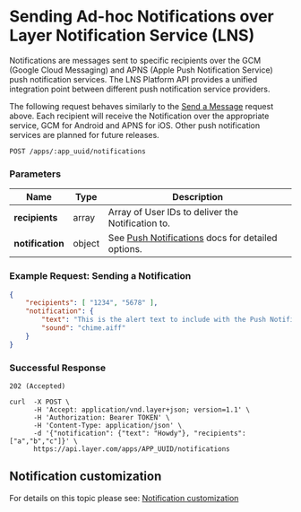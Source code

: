 # Sending Ad-hoc Notifications over Layer Notification Service (LNS)

Notifications are messages sent to specific recipients over the GCM (Google Cloud Messaging) and APNS (Apple Push Notification Service) push notification services. The LNS Platform API provides a unified integration point between different push notification service providers.

The following request behaves similarly to the [Send a Message](#send-a-message) request above.  Each recipient will receive the Notification over the appropriate service, GCM for Android and APNS for iOS. Other push notification services are planned for future releases.

```request
POST /apps/:app_uuid/notifications
```

### Parameters

| Name         |    Type     |  Description  |
|--------------|-------------|---------------|
| **recipients** | array | Array of User IDs to deliver the Notification to. |
| **notification** | object | See [Push Notifications](https://developer.layer.com/docs/platform/messages#notification-customization) docs for detailed options. |

### Example Request: Sending a Notification

```json
{
    "recipients": [ "1234", "5678" ],
    "notification": {
        "text": "This is the alert text to include with the Push Notification.",
        "sound": "chime.aiff"
    }
}
```

### Successful Response

`202 (Accepted)`

```console
curl  -X POST \
      -H 'Accept: application/vnd.layer+json; version=1.1' \
      -H 'Authorization: Bearer TOKEN' \
      -H 'Content-Type: application/json' \
      -d '{"notification": {"text": "Howdy"}, "recipients": ["a","b","c"]}' \
      https://api.layer.com/apps/APP_UUID/notifications
```

## Notification customization

For details on this topic please see: [Notification customization](notification-customization.md)

